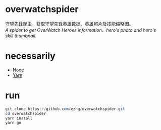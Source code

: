# overwatchspider
守望先锋爬虫，获取守望先锋英雄数据、英雄照片及技能缩略图。  
*A spider to get OverWatch Heroes information、hero's photo and hero's skill thumbnail.*

# necessarily
* [Node](https://nodejs.org/en/)
* [Yarn](https://yarnpkg.com/en/)

# run
```powershell
git clone https://github.com/ezhq/overwatchspider.git
cd overwatchspider
yarn install
yarn go
```
